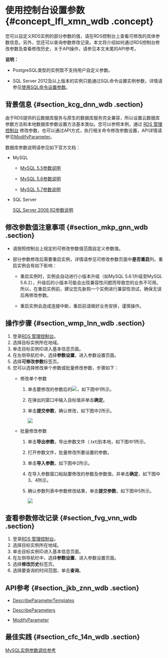 # 使用控制台设置参数 {#concept_lfl_xmn_wdb .concept}

您可以自定义RDS实例的部分参数的值，请在RDS控制台上查看可修改的具体参数信息。另外，您还可以查询参数修改记录。本文将介绍如何通过RDS控制台修改参数及查看修改历史，关于API操作，请参见本文末尾的API参考。

**说明：** 

-   PostgreSQL类型的实例暂不支持用户自定义参数。

-   SQL Server 2012及以上版本的实例只能通过SQL命令设置实例参数，详情请参见[使用SQL命令设置参数](cn.zh-CN/用户指南/实例管理/设置实例参数/使用SQL命令设置参数.md#)。


## 背景信息 {#section_kcg_dnn_wdb .section}

由于RDS提供的云数据库服务与原生的数据库服务完全兼容，所以设置云数据库参数方法和本地数据库参数设置方法基本类似。您可以参照本例，通过 [RDS 管理控制台](https://rds.console.aliyun.com/) 修改参数，也可以通过API方式，执行相关命令修改参数设置，API详情请参见[ModifyParameter](../cn.zh-CN/API参考/API参考/参数管理/ModifyParameter.md#)。

数据库参数说明请参见如下官方文档：

-   MySQL

    -   [MySQL 5.5参数说明](http://dev.mysql.com/doc/refman/5.5/en/server-system-variables.html)

    -   [MySQL 5.6参数说明](http://dev.mysql.com/doc/refman/5.6/en/server-system-variables.html)

    -   [MySQL 5.7参数说明](http://dev.mysql.com/doc/refman/5.7/en/server-system-variables.html)

-   SQL Server

    [SQL Server 2008 R2参数说明](https://msdn.microsoft.com/library/mt590198.aspx)


## 修改参数值注意事项 {#section_mkp_gnn_wdb .section}

-   请按照控制台上规定的可修改参数值范围自定义参数值。

-   部分参数修改后需要重启实例，详情请参见可修改参数页面中**是否重启**列。重启实例会有如下影响：

    -   重启实例时，实例会自动进行小版本升级（如MySQL 5.6.1升级至MySQL 5.6.2），升级后的小版本可能会出现兼容性问题而导致您的业务不可用。所以，在重启实例前，建议您先新购一个实例进行兼容性测试，确保无误后再修改参数。

    -   重启实例会造成连接中断，重启前请做好业务安排，谨慎操作。


## 操作步骤 {#section_wmp_lnn_wdb .section}

1.  登录[RDS 管理控制台](https://rds.console.aliyun.com/)。
2.  选择目标实例所在地域。
3.  单击目标实例ID进入基本信息页面。
4.  在左侧导航栏中，选择**参数设置**，进入参数设置页面。
5.  选择**可修改参数**标签页。
6.  您可以选择修改单个参数或批量修改参数，步骤如下：
    -   修改单个参数

        1.  单击要修改的参数后的![](http://docs-aliyun.cn-hangzhou.oss.aliyun-inc.com/assets/attach/26179/cn_zh/1466499669749/Image%20005.png)，如下图中1所示。
        2.  在弹出的窗口中输入目标值并单击**确定**。
        3.  单击**提交参数**，确认修改，如下图中2所示。

            ![](http://static-aliyun-doc.oss-cn-hangzhou.aliyuncs.com/assets/img/7895/3045_zh-CN.png)

    -   批量修改参数

        1.  单击**导出参数**，导出参数文件（.txt\)到本地，如下图中1所示。
        2.  打开参数文件，批量修改所要设置的参数。
        3.  单击**导入参数**，如下图中2所示。
        4.  在导入参数窗口粘贴要修改的参数及参数值，并单击**确定**，如下图中3、4所示。
        5.  确认参数列表中参数修改结果，单击**提交参数**，如下图中5所示。

            ![](http://static-aliyun-doc.oss-cn-hangzhou.aliyuncs.com/assets/img/7895/3046_zh-CN.png)


## 查看参数修改记录 {#section_fvg_vnn_wdb .section}

1.  登录[RDS 管理控制台](https://rds.console.aliyun.com/)。
2.  选择目标实例所在地域。
3.  单击目标实例ID进入基本信息页面。
4.  在左侧导航栏中，选择**参数设置**，进入参数设置页面。
5.  选择**修改历史**标签页。
6.  选择要查询的时间范围，单击**查询**。

## API参考 {#section_jkb_znn_wdb .section}

-   [DescribeParameterTemplates](../cn.zh-CN/API参考/API参考/参数管理/DescribeParameterTemplates.md#)

-   [DescribeParameters](../cn.zh-CN/API参考/API参考/参数管理/DescribeParameters.md#)

-   [ModifyParameter](../cn.zh-CN/API参考/API参考/参数管理/ModifyParameter.md#)


## 最佳实践 {#section_cfc_14n_wdb .section}

[MySQL实例参数调优参考](https://help.aliyun.com/document_detail/63255.html)

